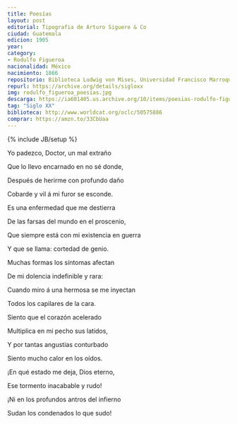 ```yaml
---
title: Poesías
layout: post
editorial: Tipografia de Arturo Siguere & Co
ciudad: Guatemala
edicion: 1905
year:
category: 
- Rodulfo Figueroa
nacionalidad: México
nacimiento: 1866
repositorio: Biblioteca Ludwig von Mises, Universidad Francisco Marroquín
repurl: https://archive.org/details/sigloxx
img: rodulfo_figueroa_poesias.jpg
descarga: https://ia601405.us.archive.org/10/items/poesias-rodulfo-figueroa/Poes%C3%ADas%20-%20Rodulfo%20Figueroa.pdf
tag: "Siglo XX"
biblioteca: http://www.worldcat.org/oclc/50575886
comprar: https://amzn.to/33CbUaa
---
```

{% include JB/setup %}

Yo padezco, Doctor, un mal extraño 

Que lo llevo encarnado en no sé donde, 

Después de herirme con profundo daño 

Cobarde y vil á mi furor se esconde. 


Es una enfermedad que me destierra 

De las farsas del mundo en el proscenio, 
 
Que siempre está con mi existencia en guerra

Y que se llama: cortedad de genio. 


Muchas formas los síntomas afectan

De mi dolencia indefinible y rara: 

Cuando miro á una hermosa se me inyectan 

Todos los capilares de la cara. 


Siento que el corazón acelerado 

Multiplica en mi pecho sus latidos, 

Y por tantas angustias conturbado 

Siento mucho calor en los oídos. 



¡En qué estado me deja, Dios eterno, 

Ese tormento inacabable y rudo! 

¡Ni en los profundos antros del infierno 

Sudan los condenados lo que sudo!
